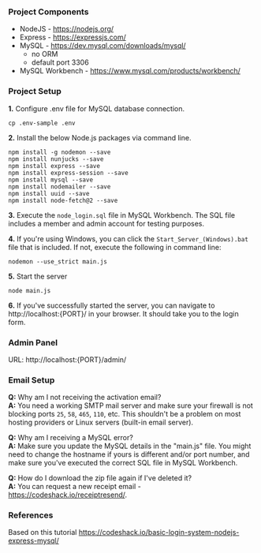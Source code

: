 ### Project Components

* NodeJS - https://nodejs.org/
* Express - https://expressjs.com/
* MySQL - https://dev.mysql.com/downloads/mysql/
  - no ORM
  - default port 3306
* MySQL Workbench - https://www.mysql.com/products/workbench/

### Project Setup

**1.** Configure .env file for MySQL database connection.
```
cp .env-sample .env
``` 

**2.** Install the below Node.js packages via command line.
```
npm install -g nodemon --save
npm install nunjucks --save
npm install express --save
npm install express-session --save
npm install mysql --save
npm install nodemailer --save
npm install uuid --save
npm install node-fetch@2 --save
```

**3.** Execute the `node_login.sql` file in MySQL Workbench. The SQL file includes a member and admin account for testing purposes.


**4.** If you're using Windows, you can click the `Start_Server_(Windows).bat` file that is included. If not, execute the following in command line: 
```
nodemon --use_strict main.js
```

**5.** Start the server
```
node main.js
```

**6.** If you've successfully started the server, you can navigate to http://localhost:{PORT}/ in your browser. It should take you to the login form.

### Admin Panel

URL: http://localhost:{PORT}/admin/

### Email Setup

**Q:** Why am I not receiving the activation email?\
**A:** You need a working SMTP mail server and make sure your firewall is not blocking ports `25`, `58`, `465`, `110`, etc. This shouldn't be a problem on most hosting providers or Linux servers (built-in email server).

**Q:** Why am I receiving a MySQL error?\
**A:** Make sure you update the MySQL details in the "main.js" file. You might need to change the hostname if yours is different and/or port number, and make sure you've executed the correct SQL file in MySQL Workbench.

**Q:** How do I download the zip file again if I've deleted it?\
**A:** You can request a new receipt email - https://codeshack.io/receiptresend/.

### References 
Based on this tutorial https://codeshack.io/basic-login-system-nodejs-express-mysql/
